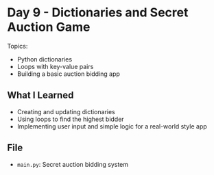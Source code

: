 # Day 9 - Dictionaries and Secret Auction Game

Topics:
- Python dictionaries
- Loops with key-value pairs
- Building a basic auction bidding app

## What I Learned
- Creating and updating dictionaries
- Using loops to find the highest bidder
- Implementing user input and simple logic for a real-world style app

## File
- `main.py`: Secret auction bidding system